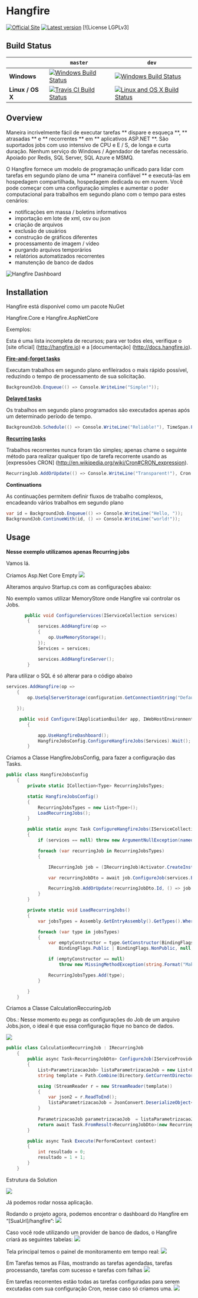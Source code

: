 Hangfire 
=========

[![Official Site](https://img.shields.io/badge/site-hangfire.io-blue.svg)](http://hangfire.io) [![Latest version](https://img.shields.io/nuget/v/Hangfire.svg)](https://www.nuget.org/packages?q=hangfire) [![License LGPLv3]

## Build Status

&nbsp; | `master` | `dev`
--- | --- | --- 
**Windows** | [![Windows Build Status](https://ci.appveyor.com/api/projects/status/70m632jkycqpnsp9/branch/master?svg=true)](https://ci.appveyor.com/project/odinserj/hangfire-525)  | [![Windows Build Status](https://ci.appveyor.com/api/projects/status/70m632jkycqpnsp9/branch/dev?svg=true)](https://ci.appveyor.com/project/odinserj/hangfire-525) 
**Linux / OS X** | [![Travis CI Build Status](https://travis-ci.org/HangfireIO/Hangfire.svg?branch=master)](https://travis-ci.org/HangfireIO/Hangfire) | [![Linux and OS X Build Status](https://travis-ci.org/HangfireIO/Hangfire.svg?branch=dev)](https://travis-ci.org/HangfireIO/Hangfire)

## Overview

Maneira incrivelmente fácil de executar tarefas ** dispare e esqueça **, ** atrasadas ** e ** recorrentes ** em ** aplicativos ASP.NET **. São suportados jobs com uso intensivo de CPU e E / S, de longa e curta duração. Nenhum serviço do Windows / Agendador de tarefas necessário. Apoiado por Redis, SQL Server, SQL Azure e MSMQ.

O Hangfire fornece um modelo de programação unificado para lidar com tarefas em segundo plano de uma ** maneira confiável ** e executá-las em hospedagem compartilhada, hospedagem dedicada ou em nuvem. Você pode começar com uma configuração simples e aumentar o poder computacional para trabalhos em segundo plano com o tempo para estes cenários:

- notificações em massa / boletins informativos
- importação em lote de xml, csv ou json
- criação de arquivos
- exclusão de usuários
- construção de gráficos diferentes
- processamento de imagem / vídeo
- purgando arquivos temporários
- relatórios automatizados recorrentes
- manutenção de banco de dados


![Hangfire Dashboard](http://hangfire.io/img/ui/dashboard-sm.png)

Installation
-------------

Hangfire está disponível como um pacote NuGet

Hangfire.Core e Hangfire.AspNetCore


Exemplos:

Esta é uma lista incompleta de recursos; para ver todos eles, verifique o [site oficial] (http://hangfire.io) e a [documentação] (http://docs.hangfire.io).

[**Fire-and-forget tasks**](http://docs.hangfire.io/en/latest/background-methods/calling-methods-in-background.html)

Executam trabalhos em segundo plano enfileirados o mais rápido possível, reduzindo o tempo de processamento de sua solicitação.

```csharp
BackgroundJob.Enqueue(() => Console.WriteLine("Simple!"));
```

[**Delayed tasks**](http://docs.hangfire.io/en/latest/background-methods/calling-methods-with-delay.html)

Os trabalhos em segundo plano programados são executados apenas após um determinado período de tempo.

```csharp
BackgroundJob.Schedule(() => Console.WriteLine("Reliable!"), TimeSpan.FromDays(7));
```

[**Recurring tasks**](http://docs.hangfire.io/en/latest/background-methods/performing-recurrent-tasks.html)

Trabalhos recorrentes nunca foram tão simples; apenas chame o seguinte método para realizar qualquer tipo de tarefa recorrente usando as [expressões CRON] (http://en.wikipedia.org/wiki/Cron#CRON_expression).

```csharp
RecurringJob.AddOrUpdate(() => Console.WriteLine("Transparent!"), Cron.Daily);
```

**Continuations**


As continuações permitem definir fluxos de trabalho complexos, encadeando vários trabalhos em segundo plano

```csharp
var id = BackgroundJob.Enqueue(() => Console.WriteLine("Hello, "));
BackgroundJob.ContinueWith(id, () => Console.WriteLine("world!"));
```


Usage
------

**Nesse exemplo utilizamos apenas Recurring jobs**

Vamos lá.

Criamos Asp.Net Core Empty
![](CriacaoAspNetCore.jpg)

Alteramos arquivo Startup.cs com as configurações abaixo:

No exemplo vamos utilizar MemoryStore onde Hangfire vai controlar os Jobs.

```csharp
       public void ConfigureServices(IServiceCollection services)
        {   
            services.AddHangfire(op =>
            {
                op.UseMemoryStorage();
            });
            Services = services;

            services.AddHangfireServer();
        }
```
Para utilizar o SQL é só alterar para o código abaixo

```csharp
services.AddHangfire(op =>
    { 
        op.UseSqlServerStorage(configuration.GetConnectionString("DefaultConnection"));

    });
```

```csharp
     public void Configure(IApplicationBuilder app, IWebHostEnvironment env)
        {

            app.UseHangfireDashboard();
            HangfireJobsConfig.ConfigureHangfireJobs(Services).Wait();       
        }
```
Criamos a Classe HangfireJobsConfig, para fazer a configuração das Tasks.

```csharp
public class HangfireJobsConfig
    {
        private static ICollection<Type> RecurringJobsTypes;

        static HangfireJobsConfig()
        {
            RecurringJobsTypes = new List<Type>();
            LoadRecurringJobs();
        }

        public static async Task ConfigureHangfireJobs(IServiceCollection services)
        {
            if (services == null) throw new ArgumentNullException(nameof(services));

            foreach (var recurringJob in RecurringJobsTypes)
            {

                IRecurringJob job = (IRecurringJob)Activator.CreateInstance(recurringJob, true);

                var recurringJobDto = await job.ConfigureJob(services.BuildServiceProvider());

                RecurringJob.AddOrUpdate(recurringJobDto.Id, () => job.Execute(null), recurringJobDto.Cron, TimeZoneInfo.FindSystemTimeZoneById(recurringJobDto.TimeZoneId), recurringJobDto.Queue);
            }
        }

        private static void LoadRecurringJobs()
        {
            var jobsTypes = Assembly.GetEntryAssembly().GetTypes().Where(t => !t.IsAbstract && typeof(IRecurringJob).IsAssignableFrom(t));

            foreach (var type in jobsTypes)
            {
                var emptyConstructor = type.GetConstructor(BindingFlags.Instance |
                    BindingFlags.Public | BindingFlags.NonPublic, null, Type.EmptyTypes, null);

                if (emptyConstructor == null)
                    throw new MissingMethodException(string.Format("Make sure [{0}] has a parameterless constructor", type.Name));

                RecurringJobsTypes.Add(type);
            }

        }
    }

```
Criamos a Classe CalculationReccuringJob

Obs.: Nesse momento eu pego as configurações do Job de um arquivo Jobs.json, o ideal é que essa configuração fique no banco de dados.

![](Json.jpg)


```csharp
public class CalculationRecurringJob : IRecurringJob
    {
        public async Task<RecurringJobDto> ConfigureJob(IServiceProvider serviceProvider)
        {
            List<ParametrizacaoJob> listaParametrizacaoJob = new List<ParametrizacaoJob>();
            string template = Path.Combine(Directory.GetCurrentDirectory(), "Tasks") + "\\Jobs.json";            

            using (StreamReader r = new StreamReader(template))
            {
                var json2 = r.ReadToEnd();
                listaParametrizacaoJob = JsonConvert.DeserializeObject<List<ParametrizacaoJob>>(json2);                
            }
            
            ParametrizacaoJob parametrizacaoJob  = listaParametrizacaoJob.FirstOrDefault(x => x.Name == "Calculation");
            return await Task.FromResult<RecurringJobDto>(new RecurringJobDto { Id = parametrizacaoJob.Name, Cron = parametrizacaoJob.Cron, TimeZoneId = parametrizacaoJob.TimeZone, Queue = parametrizacaoJob.Fila });
        }

        public async Task Execute(PerformContext context)
        {
            int resultado = 0;
            resultado = 1 + 1;
        }
    }

```
Estrutura da Solution

![](Estrutura.jpg)

Já podemos rodar nossa aplicação. 

Rodando o projeto agora, podemos encontrar o dashboard do Hangfire em “[SuaUrl]/hangfire”:
![](Painel.jpg)

Caso você rode utilizando um provider de banco de dados, o Hangfire criará as seguintes tabelas:
![](Tabelas.jpg)

Tela principal temos o painel de monitoramento em tempo real:
![](Painel.jpg)

Em Tarefas temos as Filas, mostrando as tarefas agendadas, tarefas processando, tarefas com sucesso e tarefas com falhas
![](Fila.jpg)

Em tarefas recorrentes estão todas as tarefas configuradas para serem excutadas com sua configuração Cron, nesse caso só criamos uma.
![](TarefasRecorrentes.jpg)

